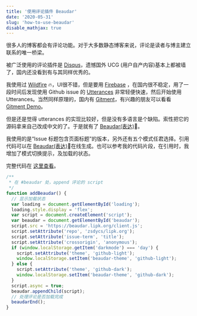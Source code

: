 ```yaml
---
title: '使用评论插件 Beaudar'
date: '2020-05-31'
slug: 'how-to-use-beaudar'
disable_mathjax: true
---
```


很多人的博客都会有评论功能。对于大多数静态博客来说，评论是读者与博主建立联系的唯一桥梁。

被广泛使用的评论插件是 [Disqus](https://disqus.com/)，遗憾国外 UCG (用户自产内容)基本上都被墙了，国内还没看到有与其同样优秀的。

我使用过 [Wildfire](https://wildfire.js.org) 🔥，UI很不错，但是要用 [Firebase](https://firebase.google.com) ，在国内很不稳定，用了一段时间后发现使用 Github issue 的 [Utterances](https://github.com/utterance/utterances) 非常轻便快速，然后开始使用 Utterances。当然同样原理的，国内有 [Gitment](https://github.com/imsun/gitment)，有兴趣的朋友可以看看 [Gitment Demo](https://imsun.github.io/gitment/)。

但是还是觉得 utterances 的实现比较好，但是没有多语言是个缺陷。索性把它的源码拿来自己改成中文的了。于是就有了 [Beaudar(表达)](https://beaudar.lipk.org)🌿。

我使用的是“Issue 标题包含页面标题”的版本，另外还有五个模式任君选择。引用代码可以在 [Beaudar(表达)](https://beaudar.lipk.org)🌿在线生成。也可以参考我的代码片段，在引用时，我增加了模式切换提示，及加载的状态。

完整代码在 [这里查看](https://github.com/zsdycs/lipk.org/blob/master/static/js/beaudar.js)。

```javascript
/**
 * 在 #beaudar 处，append 评论的 script
 */
function addBeaudar() {
  // 显示加载状态
  var loading = document.getElementById('loading');
  loading.style.display = 'flex';
  var script = document.createElement('script');
  var beaudar = document.getElementById('beaudar');
  script.src = 'https://beaudar.lipk.org/client.js';
  script.setAttribute('repo', 'zsdycs/lipk.org');
  script.setAttribute('issue-term', 'title');
  script.setAttribute('crossorigin', 'anonymous');
  if (window.localStorage.getItem('darkmode') === 'day') {
    script.setAttribute('theme', 'github-light');
    window.localStorage.setItem('beaudar-theme', 'github-light');
  } else {
    script.setAttribute('theme', 'github-dark');
    window.localStorage.setItem('beaudar-theme', 'github-dark');
  }
  script.async = true;
  beaudar.appendChild(script);
  // 处理评论是否加载完成
  beaudarEnd();
}
```
